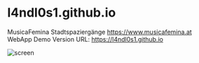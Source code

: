 # l4ndl0s1.github.io
MusicaFemina Stadtspaziergänge
https://www.musicafemina.at
<br>
WebApp Demo Version
URL: https://l4ndl0s1.github.io

![screen](https://github.com/l4ndl0s1/l4ndl0s1.github.io/assets/32853958/a04ffeec-30d4-46e0-9a0c-dc5ba1a17198)

